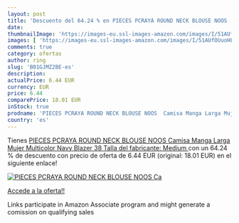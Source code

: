 ```yaml
---
layout: post
title: 'Descuento del 64.24 % en PIECES PCRAYA ROUND NECK BLOUSE NOOS  Ca'
date: 
thumbnailImage: 'https://images-eu.ssl-images-amazon.com/images/I/51AUfOUuoHL._SL200_.jpg'
images: [ 'https://images-eu.ssl-images-amazon.com/images/I/51AUfOUuoHL._SL200_.jpg' ]
comments: true
category: ofertas
author: ring
slug: 'B01GJMZ2BE-es'
description:
actualPrice: 6.44 EUR
currency: EUR
price: 6.44
comparePrice: 18.01 EUR
inStock: true
prodname: 'PIECES PCRAYA ROUND NECK BLOUSE NOOS  Camisa Manga Larga Mujer  Multicolor  Navy Blazer   38  Talla del fabricante: Medium '
country: 'es'
---
```


Tienes [PIECES PCRAYA ROUND NECK BLOUSE NOOS  Camisa Manga Larga Mujer  Multicolor  Navy Blazer   38  Talla del fabricante: Medium ](https://www.amazon.es/dp/B01GJMZ2BE/?tag=tolees-21) con un 64.24 % de descuento con precio de oferta de 6.44 EUR (original: 18.01 EUR) en el siguiente enlace!

[![PIECES PCRAYA ROUND NECK BLOUSE NOOS  Ca](https://images-eu.ssl-images-amazon.com/images/I/51AUfOUuoHL._SL200_.jpg)](https://www.amazon.es/dp/B01GJMZ2BE/?tag=tolees-21)

[Accede a la oferta!!](https://www.amazon.es/dp/B01GJMZ2BE/?tag=tolees-21)

Links participate in Amazon Associate program and might generate a comission on qualifying sales


